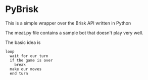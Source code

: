 # PyBrisk
This is a simple wrapper over the Brisk API written in Python

The meat.py file contains a sample bot that doesn't play very well.

The basic idea is

```
loop
  wait for our turn
  if the game is over
    break
  make our moves
  end turn
```
